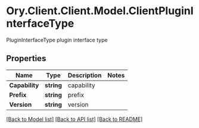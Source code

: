 # Ory.Client.Client.Model.ClientPluginInterfaceType
PluginInterfaceType plugin interface type

## Properties

Name | Type | Description | Notes
------------ | ------------- | ------------- | -------------
**Capability** | **string** | capability | 
**Prefix** | **string** | prefix | 
**Version** | **string** | version | 

[[Back to Model list]](../README.md#documentation-for-models) [[Back to API list]](../README.md#documentation-for-api-endpoints) [[Back to README]](../README.md)

